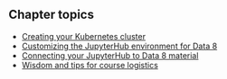## Chapter topics

* [Creating your Kubernetes cluster](setup_k8s.md)
* [Customizing the JupyterHub environment for Data 8](customize_hub_environment.md)
* [Connecting your JupyterHub to Data 8 material](connect_class_materials.md)
* [Wisdom and tips for course logistics](course_logistics.md)
